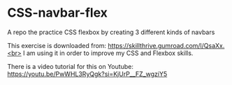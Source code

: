 # CSS-navbar-flex
A repo the practice CSS flexbox by creating 3 different kinds of navbars

This exercise is downloaded from: https://skillthrive.gumroad.com/l/QsaXx.<br> I am using it in order to improve my CSS and Flexbox skills.

There is a video tutorial for this on Youtube: https://youtu.be/PwWHL3RyQgk?si=KjUrP__FZ_wgziY5